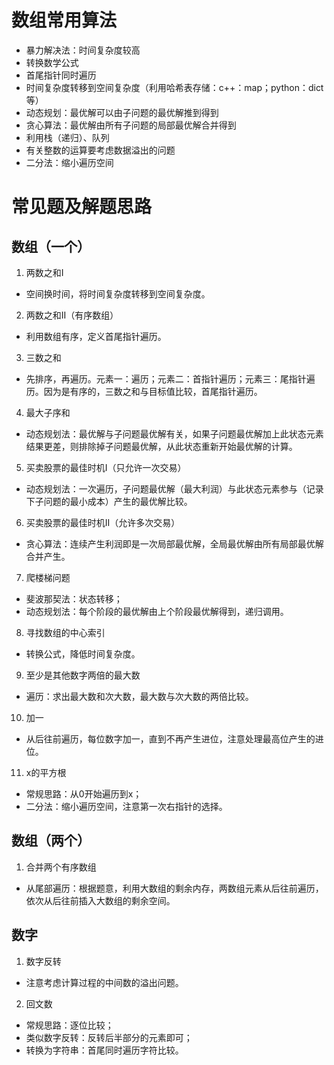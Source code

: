 # 数组常用算法
* 暴力解决法：时间复杂度较高
* 转换数学公式
* 首尾指针同时遍历
* 时间复杂度转移到空间复杂度（利用哈希表存储：c++：map；python：dict等）
* 动态规划：最优解可以由子问题的最优解推到得到
* 贪心算法：最优解由所有子问题的局部最优解合并得到
* 利用栈（递归）、队列
* 有关整数的运算要考虑数据溢出的问题
* 二分法：缩小遍历空间

# 常见题及解题思路
## 数组（一个）
1. 两数之和I
* 空间换时间，将时间复杂度转移到空间复杂度。
2. 两数之和II（有序数组）
* 利用数组有序，定义首尾指针遍历。
3. 三数之和
* 先排序，再遍历。元素一：遍历；元素二：首指针遍历；元素三：尾指针遍历。因为是有序的，三数之和与目标值比较，首尾指针遍历。
4. 最大子序和
* 动态规划法：最优解与子问题最优解有关，如果子问题最优解加上此状态元素结果更差，则排除掉子问题最优解，从此状态重新开始最优解的计算。
5. 买卖股票的最佳时机I（只允许一次交易）
* 动态规划法：一次遍历，子问题最优解（最大利润）与此状态元素参与（记录下子问题的最小成本）产生的最优解比较。
6. 买卖股票的最佳时机II（允许多次交易）
* 贪心算法：连续产生利润即是一次局部最优解，全局最优解由所有局部最优解合并产生。
7. 爬楼梯问题
* 斐波那契法：状态转移；
* 动态规划法：每个阶段的最优解由上个阶段最优解得到，递归调用。
8. 寻找数组的中心索引
* 转换公式，降低时间复杂度。
9. 至少是其他数字两倍的最大数
* 遍历：求出最大数和次大数，最大数与次大数的两倍比较。
10. 加一
* 从后往前遍历，每位数字加一，直到不再产生进位，注意处理最高位产生的进位。
11. x的平方根
* 常规思路：从0开始遍历到x；
* 二分法：缩小遍历空间，注意第一次右指针的选择。

## 数组（两个）
1. 合并两个有序数组
* 从尾部遍历：根据题意，利用大数组的剩余内存，两数组元素从后往前遍历，依次从后往前插入大数组的剩余空间。

## 数字
1. 数字反转
* 注意考虑计算过程的中间数的溢出问题。
2. 回文数
* 常规思路：逐位比较；
* 类似数字反转：反转后半部分的元素即可；
* 转换为字符串：首尾同时遍历字符比较。